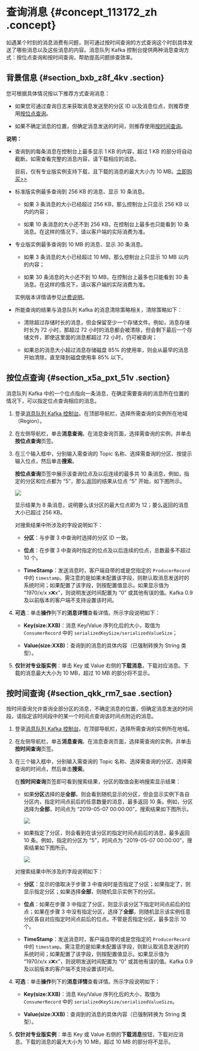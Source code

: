# 查询消息 {#concept_113172_zh .concept}

如遇某个时刻的消息消费有问题，则可通过按时间查询的方式查询这个时刻具体发送了哪些消息以及这些消息的内容。消息队列 Kafka 控制台提供两种消息查询方式：按位点查询和按时间查询，帮助提高问题排查效率。

## 背景信息 {#section_bxb_z8f_4kv .section}

您可根据具体情况按以下推荐方式查询消息：

-   如果您可通过查询日志来获取消息发送至的分区 ID 以及消息位点，则推荐使用[按位点查询](#section_x5a_pxt_51v)。

-   如果不确定消息的位置，但确定消息发送的时间，则推荐使用[按时间查询](#section_qkk_rm7_sae)。


**说明：** 

-   查询到的每条消息在控制台上最多显示 1 KB 的内容，超过 1 KB 的部分将自动截断。如需查看完整的消息内容，请下载相应的消息。

    目前，仅有专业版实例支持下载，且下载的消息的最大大小为 10 MB。[立即购买\>\>](https://common-buy.aliyun.com/?spm=5176.kafka.Index.1.246025e8fV8VQT&commodityCode=alikafka_pre&regionId=cn-hangzhou#/buy)

-   标准版实例最多查询到 256 KB 的消息、显示 10 条消息。

    -   如果 3 条消息的大小已经超过 256 KB，那么控制台上只显示 256 KB 以内的内容；

    -   如果 10 条消息的大小还不到 256 KB，在控制台上最多也只能看到 10 条消息。在这样的情况下，请以客户端的实际消费为准。

-   专业版实例最多查询到 10 MB 的消息、显示 30 条消息。

    -   如果 3 条消息的大小已经超过 10 MB，那么控制台上只显示 10 MB 以内的内容；

    -   如果 30 条消息的大小还不到 10 MB，在控制台上最多也只能看到 30 条消息。在这样的情况下，请以客户端的实际消费为准。

    实例版本详情请参见[计费说明](../../../../cn.zh-CN/产品定价/计费说明.md#)。

-   所能查询的结果与消息队列 Kafka 的消息清除策略相关，清除策略如下：

    -   清除超过存储时长的消息，但会保留至少一个存储文件。例如，消息存储时长为 72 小时，那超过 72 小时的消息都会被清除，但会剩下最后一个存储文件，即使这里面的消息都超过 72 小时，仍可被查询；

    -   如果总的消息大小超过消息存储磁盘 85% 的使用率，则会从最早的消息开始清除，直至降到磁盘使用率 85% 以下。


## 按位点查询 {#section_x5a_pxt_51v .section}

消息队列 Kafka 中的一个位点指向一条消息，在确定需要查询的消息所在位置的情况下，可以指定位点查询相应的消息。

1.  登录[消息队列 Kafka 控制台](https://kafka.console.aliyun.com)。在顶部导航栏，选择所需查询的实例所在地域（Region）。
2.  在左侧导航栏，单击**消息查询**。在消息查询页面，选择需查询的实例，并单击**按位点查询**页签。

3.  在三个输入框中，分别输入需查询的 Topic 名称、选择需查询的分区、按提示输入位点，然后单击**搜索**。

    **按位点查询**页签中展示该查询位点及以后连续的最多共 10 条消息，例如，指定的分区和位点都为 “5”，那么返回的结果从位点 “5” 开始，如下图所示。

    ![](http://static-aliyun-doc.oss-cn-hangzhou.aliyuncs.com/assets/img/998833/156839649953123_zh-CN.png)

    显示结果为 8 条消息，说明要么该分区的最大位点即为 12；要么返回的消息大小已超过 256 KB。

    对搜索结果中所涉及的字段说明如下：

    -   **分区**：与步骤 3 中查询时选择的分区 ID 一致。

    -   **位点**：在步骤 3 中查询时指定的位点及以后连续的位点，总数最多不超过 10 个。

    -   **TimeStamp**：发送消息时，客户端自带的或是您指定的 `ProducerRecord` 中的 `timestamp`。需注意的是如果未配置该字段，则默认取消息发送时的系统时间；如果配置了该字段，则按配置值显示。如果显示值为 “1970/x/x x:x:x”，则说明发送时间配置为 “0” 或其他有误的值。Kafka 0.9 及以前版本的客户端不支持设置该时间。

4.  **可选**：单击**操作**列下的**消息详情**查看详情。所示字段说明如下：

    -   **Key\(size:XXB\)**：消息 Key/Value 序列化后的大小，取值为 `ConsumerRecord` 中的 `serializedKeySize/serializedValueSize`；

    -   **Value\(size:XXB\)**：查询到的消息的具体内容（已强制转换为 String 类型）。

5.  **仅针对专业版实例**：单击 Key 或 Value 右侧的**下载消息**，下载对应消息。下载的消息最大大小为 10 MB，超过 10 MB 的部分将不显示。


## 按时间查询 {#section_qkk_rm7_sae .section}

按时间查询允许查询全部分区的消息，不确定消息的位置，但确定消息发送的时间段，请指定该时间段中的某一个时间点查询该时间点附近的消息。

1.  登录[消息队列 Kafka 控制台](https://kafka.console.aliyun.com)。在顶部导航栏，选择所需查询的实例所在地域。

2.  在左侧导航栏，单击**消息查询**。在消息查询页面，选择需查询的实例，并单击**按时间查询**页签。

3.  在三个输入框中，分别输入需查询的 Topic 名称、选择需查询的分区、选择需查询的时间点，然后单击**搜索**。

    在**按时间查询**页签即可看到搜索结果，分区的取值会影响搜索显示结果：

    -   如果**分区**选择的是**全部**，则会看到随机显示的分区，但会显示实例下各自分区内，指定时间点前后的任意数量的消息，最多返回 10 条。例如，分区选择为**全部**，时间点为 “2019-05-07 00:00:00”，搜索结果如下图所示。

        ![](http://static-aliyun-doc.oss-cn-hangzhou.aliyuncs.com/assets/img/998833/156839650053127_zh-CN.png)

    -   如果指定了分区，则会看到在该分区的指定时间点前后的消息，最多返回 10 条。例如，指定的分区为 “5”，时间点为 “2019-05-07 00:00:00”，搜索结果如下图所示。

        ![](http://static-aliyun-doc.oss-cn-hangzhou.aliyuncs.com/assets/img/998833/156839650053128_zh-CN.png)

    对搜索结果中所涉及的字段说明如下：

    -   **分区**：显示的值取决于步骤 3 中查询时是否指定了分区；如果指定了，则显示指定分区；如果选择**全部**，则随机显示实例下的分区。

    -   **位点**：如果在步骤 3 中指定了分区，则显示该分区下指定时间点前后的位点；如果在步骤 3 中没有指定分区，选择了**全部**，则随机显示该实例任意分区各自对应指定时间点前后的位点。不管是否指定分区，最多显示 10 个。

    -   **TimeStamp**：发送消息时，客户端自带的或是您指定的 `ProducerRecord` 中的 `timestamp`。需注意的是如果未配置该字段，则默认取消息发送时的系统时间；如果配置了该字段，则按配置值显示。如果显示值为 “1970/x/x x:x:x”，则说明发送时间配置为 “0” 或其他有误的值。Kafka 0.9 及以前版本的客户端不支持设置该时间。

4.  **可选**：单击**操作**列下的**消息详情**查看详情。所示字段说明如下：

    -   **Key\(size:XXB\)**：消息 Key/Value 序列化后的大小，取值为 `ConsumerRecord` 中的 `serializedKeySize/serializedValueSize`。

    -   **Value\(size:XXB\)**：查询到的消息的具体内容（已强制转换为 String 类型）。

5.  **仅针对专业版实例**：单击 Key 或 Value 右侧的**下载消息**按钮，下载对应消息。下载的消息的最大大小为 10 MB，超过 10 MB 的部分将不显示。


